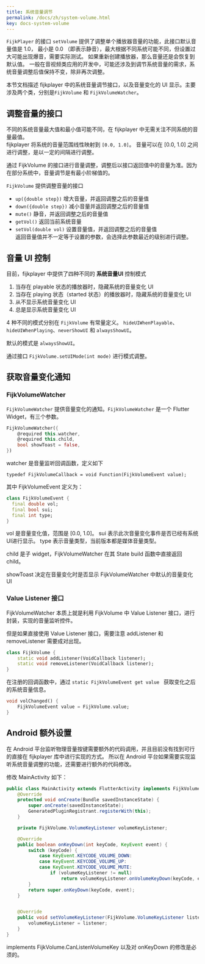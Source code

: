 ```yaml
---
title: 系统音量调节
permalink: /docs/zh/system-volume.html
key: docs-system-volume
---
```


`FijkPlayer` 的接口 `setVolume` 提供了调整单个播放器音量的功能，此接口默认音量值是 1.0， 最小是 0.0 （即表示静音），最大根据不同系统可能不同，但设置过大可能出现爆音，需要实际测试。
如果重新创建播放器，那么音量还是会恢复到默认值。
一般在音视频类应用的开发中，可能还涉及到调节系统音量的需求，系统音量调整后值保持不变，除非再次调整。

本节文档描述 fijkplayer 中的系统音量调节接口，以及音量变化的 UI 显示。主要涉及两个类，分别是`FijkVolume` 和 `FijkVolumeWatcher`。

## 调整音量的接口

不同的系统音量最大值和最小值可能不同，在 fijkplayer 中无需关注不同系统的音量最值。  
fijkplayer 将系统的音量范围线性映射到 `[0.0, 1.0]`。
音量可以在 [0.0, 1.0] 之间进行调整，是以一定的间隔进行调整。

通过 FijkVolume 的接口进行音量调整，调整后以接口返回值中的音量为准。因为在部分系统中，音量调节是有最小阶梯值的。

`FijkVolume` 提供调整音量的接口

* `up({double step})` 增大音量，并返回调整之后的音量值
* `down({double step})` 减小音量并返回调整之后的音量值
* `mute()` 静音，并返回调整之后的音量值
* `getVol()` 返回当前系统音量
* `setVol(double vol)` 设置音量值，并返回调整之后的音量值  
    返回音量值并不一定等于设置的参数，会选择此参数最近的级别进行调整。

## 音量 UI 控制

目前，fijkplayer 中提供了四种不同的 **系统音量UI** 控制模式

1. 当存在 playable 状态的播放器时，隐藏系统的音量变化 UI
2. 当存在 playing 状态（started 状态）的播放器时，隐藏系统的音量变化 UI
3. 从不显示系统音量变化 UI
4. 总是显示系统音量变化 UI

4 种不同的模式分别在 `FijkVolume` 有常量定义。
`hideUIWhenPlayable`、`hideUIWhenPlaying`、`neverShowUI` 和 `alwaysShowUI`。

默认的模式是 `alwaysShowUI`。

通过接口 `FijkVolume.setUIMode(int mode)` 进行模式调整。

## 获取音量变化通知

### FijkVolumeWatcher

`FijkVolumeWatcher` 提供音量变化的通知。`FijkVolumeWatcher` 是一个 Flutter Widget，有三个参数。
```dart
FijkVolumeWatcher({
    @required this.watcher,
    @required this.child,
    bool showToast = false,
})
```

watcher 是音量监听回调函数，定义如下
```
typedef FijkVolumeCallback = void Function(FijkVolumeEvent value);
```

其中 FijkVolumeEvent 定义为：
```dart
class FijkVolumeEvent {
  final double vol;
  final bool sui;
  final int type;
}
```
vol 是音量变化值，范围是 [0.0, 1.0]。 sui 表示此次音量变化事件是否已经有系统UI进行显示。
type 表示音量类型，当前版本都是媒体音量类型。


child 是子 widget，FijkVolumeWatcher 在其 State build 函数中直接返回 child。

showToast 决定在音量变化时是否显示 FijkVolumeWatcher 中默认的音量变化 UI

### Value Listener 接口

FijkVolumeWatcher 本质上就是利用 FijkVolume 中 Value Listener 接口，进行封装，实现的音量监听控件。 

但是如果直接使用 Value Listener 接口，需要注意 addListener 和 removeListener 需要成对出现。

```dart
class FijkVolume {
    static void addListener(VoidCallback listener);
    static void removeListener(VoidCallback listener);
}
```

在注册的回调函数中，通过 `static FijkVolumeEvent get value ` 获取变化之后的系统音量信息。
```dart
void volChanged() {
    FijkVolumeEvent value = FijkVolume.value;
}
```

## Android 额外设置

在 Android 平台监听物理音量按键需要额外的代码调用，并且目前没有找到可行的直接在 fijkplayer 库中进行实现的方式。
所以在 Android 平台如果需要实现监听系统音量调整的功能，还需要进行额外的代码修改。

修改  MainActivity 如下：
```java
public class MainActivity extends FlutterActivity implements FijkVolume.CanListenVolumeKey {
    @Override
    protected void onCreate(Bundle savedInstanceState) {
        super.onCreate(savedInstanceState);
        GeneratedPluginRegistrant.registerWith(this);
    }

    private FijkVolume.VolumeKeyListener volumeKeyListener;

    @Override
    public boolean onKeyDown(int keyCode, KeyEvent event) {
        switch (keyCode) {
            case KeyEvent.KEYCODE_VOLUME_DOWN:
            case KeyEvent.KEYCODE_VOLUME_UP:
            case KeyEvent.KEYCODE_VOLUME_MUTE:
                if (volumeKeyListener != null)
                    return volumeKeyListener.onVolumeKeyDown(keyCode, event);
        }
        return super.onKeyDown(keyCode, event);
    }


    @Override
    public void setVolumeKeyListener(FijkVolume.VolumeKeyListener listener) {
        volumeKeyListener = listener;
    }
}
```

implements FijkVolume.CanListenVolumeKey 以及对 onKeyDown 的修改是必须的。
